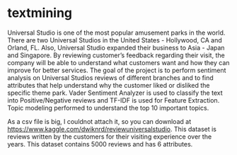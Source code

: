 # textmining
Universal Studio is one of the most popular amusement parks in the world. There are two
Universal Studios in the United States - Hollywood, CA and Orland, FL. Also, Universal Studio
expanded their business to Asia - Japan and Singapore. By reviewing customer’s feedback regarding their
visit, the company will be able to understand what customers want and how they can improve for better
services.
The goal of the project is to perform sentiment analysis on Universal Studios reviews of different
branches and to find attributes that help understand why the customer liked or disliked the specific theme
park. Vader Sentiment Analyzer is used to classify the text into Positive/Negative reviews and TF-IDF is
used for Feature Extraction. Topic modeling performed to understand the top 10 important topics.

As a csv file is big, I couldnot attach it, so you can download at
https://www.kaggle.com/dwiknrd/reviewuniversalstudio. This dataset is reviews written by the
customers for their visiting experience over the years. This dataset contains 5000 reviews and has 6
attributes.
